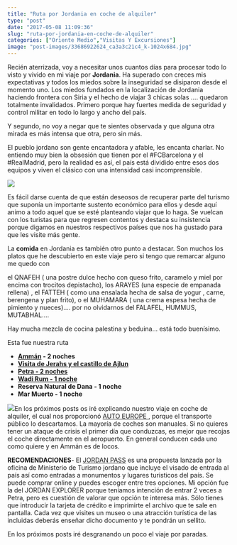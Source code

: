 ```yaml
---
title: "Ruta por Jordania en coche de alquiler"
type: "post"
date: "2017-05-08 11:09:36"
slug: "ruta-por-jordania-en-coche-de-alquiler"
categories: ["Oriente Medio","Visitas Y Excursiones"]
image: "post-images/33686922624_ca3a3c21c4_k-1024x684.jpg"
---
```


Recién aterrizada, voy a necesitar unos cuantos días para procesar todo lo visto y vivido en mi viaje por **Jordania**. Ha superado con creces mis expectativas y todos los miedos sobre la inseguridad se disiparon desde el momento uno. Los miedos fundados en la localización de Jordania haciendo frontera con Siria y el hecho de viajar 3 chicas solas .... quedaron totalmente invalidados. Primero porque hay fuertes medida de seguridad y control militar en todo lo largo y ancho del país.

Y segundo, no voy a negar que te sientes observada y que alguna otra mirada es más intensa que otra, pero sin más.

El pueblo jordano son gente encantadora y afable, les encanta charlar. No entiendo muy bien la obsesión que tienen por el #FCBarcelona y el #RealMadrid, pero la realidad es así, el país está dividido entre esos dos equipos y viven el clásico con una intensidad casi incomprensible.

 ![](post-images/33686922624_ca3a3c21c4_k-1024x684.jpg)





Es fácil darse cuenta de que están deseosos de recuperar parte del turismo que suponía un importante sustento económico para ellos y desde aquí animo a todo aquel que se esté planteando viajar que lo haga. Se vuelcan con los turistas para que regresen contentos y destaca su insistencia porque digamos en nuestros respectivos países que nos ha gustado para que les visite más gente.







La **comida** en Jordania es también otro punto a destacar. Son muchos los platos que he descubierto en este viaje pero si tengo que remarcar alguno me quedo con

el QNAFEH ( una postre dulce hecho con queso frito, caramelo y miel por encima con trocitos depistacho), los ARAYES (una especie de empanada rellena) , el FATTEH ( como una ensalada hecha de salsa de yogur , carne, berengena y plan frito), o el MUHAMARA ( una crema espesa hecha de pimiento y nueces).... por no olvidarnos del FALAFEL, HUMMUS, MUTABHAL....

Hay mucha mezcla de cocina palestina y beduina... está todo buenísimo.



Esta fue nuestra ruta

- **[Ammán](http://www.missviajes.com/un-dia-en-amman-que-ver-y-donde-comer/) - 2 noches**
- [**Visita de Jerahs y el castillo de Ajlun** ](http://www.missviajes.com/jerash-y-ajlun-excursion-de-1-dia/)
- [**Petra - 2 noches**](http://www.missviajes.com/dos-dias-en-petra-jordania/)
- [**Wadi Rum - 1 noche**](http://www.missviajes.com/estancia-en-el-desierto-wadi-rum-6378/)
- **Reserva Natural de Dana - 1 noche**
- **Mar Muerto - 1 noche**





![](post-images/IMG_05491-300x225.jpg)En los próximos posts os iré explicando nuestro viaje en coche de alquiler, el cual nos proporcionó [AUTO EUROPE ](http://www.autoeurope.es/), porque el transporte público lo descartamos. La mayoría de coches son manuales. Si no quieres tener un ataque de crisis el primer día que conduzcas, es mejor que recojas el coche directamente en el aeropuerto. En general conducen cada uno como quiere y en Ammán es de locos.







**RECOMENDACIONES**- El [JORDAN PASS](https://www.jordanpass.jo/) es una propuesta lanzada por la oficina de Ministerio de Turismo jordano que incluye el visado de entrada al país así como entradas a monumentos y lugares turisticos del país. Se puede comprar online y puedes escoger entre tres opciones. Mi opción fue la del JORDAN EXPLORER porque teníamos intención de entrar 2 veces a Petra, pero es cuestión de valorar que opción te interesa más. Sólo tienes que introducir la tarjeta de crédito e imprimirte el archivo que te sale en pantalla. Cada vez que visites un museo o una atracción turística de las incluidas deberás enseñar dicho documento y te pondrán un sellito.



En los próximos posts iré desgranando un poco el viaje por paradas.